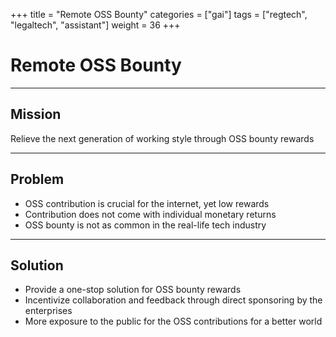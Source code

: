 +++
title = "Remote OSS Bounty"
categories = ["gai"]
tags = ["regtech", "legaltech", "assistant"]
weight = 36
+++

# Remote OSS Bounty

---

## Mission

Relieve the next generation of working style through OSS bounty rewards

---

## Problem

- OSS contribution is crucial for the internet, yet low rewards
- Contribution does not come with individual monetary returns
- OSS bounty is not as common in the real-life tech industry

---

## Solution

- Provide a one-stop solution for OSS bounty rewards
- Incentivize collaboration and feedback through direct sponsoring by the enterprises
- More exposure to the public for the OSS contributions for a better world

